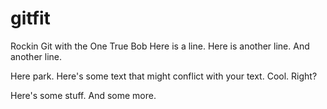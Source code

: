 gitfit
======

Rockin Git with the One True Bob
Here is a line.
Here is another line.
And another line.

Here park. Here's some
text that might
conflict with
your text.
Cool. Right?

Here's some stuff.
And some more.
